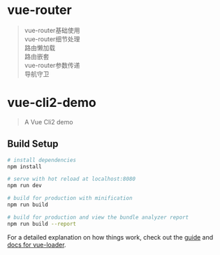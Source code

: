# vue-router
> vue-router基础使用    
> vue-router细节处理  
> 路由懒加载  
> 路由嵌套  
> vue-router参数传递  
> 导航守卫  

# vue-cli2-demo

> A Vue Cli2 demo

## Build Setup

``` bash
# install dependencies
npm install

# serve with hot reload at localhost:8080
npm run dev

# build for production with minification
npm run build

# build for production and view the bundle analyzer report
npm run build --report
```

For a detailed explanation on how things work, check out the [guide](http://vuejs-templates.github.io/webpack/) and [docs for vue-loader](http://vuejs.github.io/vue-loader).